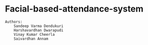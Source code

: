 # Facial-based-attendance-system

	Authors:
		Sandeep Varma Dendukuri
		Harshavardhan Dwarapudi
		Vinay Kumar Cheerla
		Saivardhan Annam

